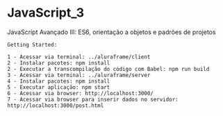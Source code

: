 

#  JavaScript_3
JavaScript Avançado III: ES6, orientação a objetos e padrões de projetos
```
Getting Started: 

1 - Acessar via terminal: ../aluraframe/client
2 - Instalar pacotes: npm install
2 - Executar a transcompilação do código com Babel: npm run build
3 - Acessar via terminal: ../aluraframe/server
4 - Instalar pacotes: npm install
5 - Executar aplicação: npm start
6 - Acessar via browser: http://localhost:3000/
7 - Acessar via browser para inserir dados no servidor: http://localhost:3000/post.html
```
